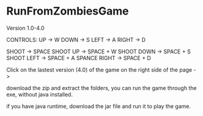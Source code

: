 # RunFromZombiesGame

Version 1.0-4.0


CONTROLS:
UP -> W
DOWN -> S
LEFT -> A
RIGHT -> D

SHOOT -> SPACE
SHOOT UP -> SPACE + W
SHOOT DOWN -> SPACE + S
SHOOT LEFT -> SPACE + A
SPANCE RIGHT -> SPACE + D


Click on the lastest version (4.0) of the game on the right side of the page -> 


download the zip and extract the folders, you can run the game through the exe, without java installed.

if you have java runtime, download the jar file and run it to play the game.


